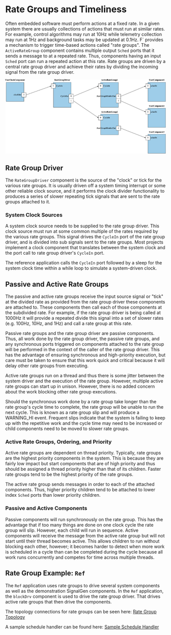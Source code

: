 # Rate Groups and Timeliness

Often embedded software must perform actions at a fixed rate. In a given system there are usually collections of actions
that must run at similar rates. For example, control algorithms may run at 10Hz while telemetry collection may run at
1Hz and background tasks may be updated at 0.1Hz. F´ provides a mechanism to trigger time-based actions called "rate
groups". The `ActiveRateGroup` component contains multiple output `Sched` ports that it sends a message to at a repeated
rate. Thus, components having an input `Sched` port can run a repeated action at this rate. Rate groups are driven by a
central rate group driver and achieve their rates by dividing the incoming signal from the rate group driver.

![Rate Groups](../../img/rate_group.png)

## Rate Group Driver

The `RateGroupDriver` component is the source of the "clock" or tick for the various rate groups. It is usually driven
off a system timing interrupt or some other reliable clock source, and it performs the clock divider functionality to
produces a series of slower repeating tick signals that are sent to the rate groups attached to it.

### System Clock Sources

A system clock source needs to be supplied to the rate group driver. This clock source must run at some common multiple
of the rates required by the various rate groups. This signal drives the `CycleIn` port of the rate group driver, and is
divided into sub signals sent to the rate groups. Most projects implement a clock component that translates between the
system clock and the port call to rate group driver's `CycleIn` port.

The reference application calls the `CycleIn` port followed by a sleep for the system clock time within a while loop to
simulate a system-driven clock.

## Passive and Active Rate Groups

The passive and active rate groups receive the input source signal or "tick" at the divided rate as provided from the
rate group driver these components are attached to. These components then call each of those components at the
subdivided rate. For example, if the rate group driver is being called at 1000Hz it will provide a repeated divide this
signal into a set of slower rates (e.g. 100Hz, 10Hz, and 1Hz) and call a rate group at this rate.

Passive rate groups and the rate group driver are passive components.  Thus, all work done by the rate group driver, the
passive rate groups, and any synchronous ports triggered on components attached to the rate group will be performed in
the context of the caller of the rate group driver. This has the advantage of ensuring synchronous and high-priority
execution, but care must be taken to ensure that this work quick and critical because it will delay other rate groups
from executing.

Active rate groups run on a thread and thus there is some jitter between the system driver and the execution of the rate
group. However, multiple active rate groups can start up in unison.  However, there is no added concern about the work
blocking other rate group executions.

Should the synchronous work done by a rate group take longer than the rate group's cycle time to complete, the rate
group will be unable to run the next cycle. This is known as a rate group slip and will produce a WARNING_HI event.
Frequent slips indicate that the system is failing to keep up with the repetitive work and the cycle time may need to
be increased or child components need to be moved to slower rate groups.

### Active Rate Groups, Ordering, and Priority

Active rate groups are dependent on thread priority. Typically, rate groups are the highest priority components in the
system. This is because they are fairly low impact but start components that are of high priority and thus should be
assigned a thread priority higher than that of its children. Faster rate groups tend to be the highest priority of the
rate groups.

The active rate group sends messages in order to each of the attached components. Thus, higher priority children tend to
be attached to lower index `Sched` ports than lower priority children.

### Passive and Active Components

Passive components will run synchronously on the rate group. This has the advantage that if too many things are done on
one clock cycle the rate group will slip. However, each child will run in sequence. Active components will receive the
message from the active rate group but will not start until their thread becomes active. This allows children to run
without blocking each other, however; it becomes harder to detect when more work is scheduled in a cycle than can be
completed during the cycle because all work runs concurrently and competes for time across multiple threads.


## Rate Group Example: `Ref`

The `Ref` application uses rate groups to drive several system components as well as the demonstration SignalGen components.
In the `Ref` application, the `blockDrv` component is used to drive the rate group driver. That drives active rate groups
that then drive the components.

The topology connections for rate groups can be seen here:
[Rate Group Topology](https://github.com/nasa/fprime/blob/ddcb2ec138645da34cd4c67f250b67ee8bc67b26/Ref/Top/topology.fpp#L97-L124)

A sample schedule handler can be found here:
[Sample Schedule Handler](https://github.com/nasa/fprime/blob/ddcb2ec138645da34cd4c67f250b67ee8bc67b26/Ref/SignalGen/SignalGen.cpp#L98-L140)
